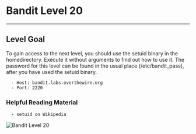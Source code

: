 # Bandit Level 20

---

## Level Goal

To gain access to the next level, you should use the setuid binary in the homedirectory. Execute it without arguments to find out how to use it. The password for this level can be found in the usual place (/etc/bandit_pass), after you have used the setuid binary.

``` {.sh}
  - Host: bandit.labs.overthewire.org
  - Port: 2220
```

### Helpful Reading Material

``` {.sh}
  - setuid on Wikipedia
```

![Bandit Level 20](https://cdn.bulutbilisimciler.com/public/images/bandit/Bandit20.png)
